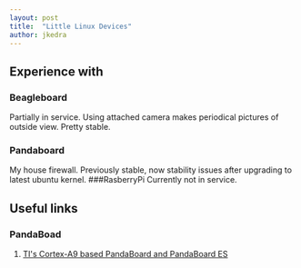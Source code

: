 ```yaml
---
layout: post
title:  "Little Linux Devices"
author: jkedra
---
```


## Experience with
### Beagleboard
Partially in service. Using attached camera makes periodical pictures
of outside view. Pretty stable.
### Pandaboard
My house firewall. Previously stable, now stability issues after upgrading to latest ubuntu kernel.
###RasberryPi
Currently not in service.

## Useful links

### PandaBoad
1. [TI's Cortex-A9 based PandaBoard and PandaBoard ES](https://eewiki.net/display/linuxonarm/PandaBoard)
